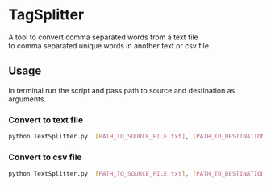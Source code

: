 # TagSplitter 
A tool to convert comma separated words from a text file <br>to comma separated unique words in another text or csv file. 


## Usage
In terminal run the script and pass path to source and destination as arguments.

### Convert to text file
```bash
python TextSplitter.py  [PATH_TO_SOURCE_FILE.txt], [PATH_TO_DESTINATION_FILE.txt] 
```

### Convert to csv file
```bash
python TextSplitter.py  [PATH_TO_SOURCE_FILE.txt], [PATH_TO_DESTINATION_FILE.csv] 
```